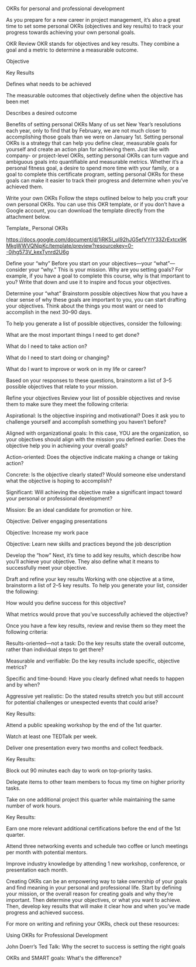 OKRs for personal and professional development

As you prepare for a new career in project management, it’s also a great time to set some personal OKRs (objectives and key results) to track your progress towards achieving your own personal goals. 

OKR Review
OKR stands for objectives and key results. They combine a goal and a metric to determine a measurable outcome. 

Objective

Key Results

Defines what needs to be achieved

The measurable outcomes that objectively define when the objective has been met

Describes a desired outcome

Benefits of setting personal OKRs
Many of us set New Year’s resolutions each year, only to find that by February, we are not much closer to accomplishing those goals than we were on January 1st. Setting personal OKRs is a strategy that can help you define clear, measurable goals for yourself and create an action plan for achieving them. Just like with company- or project-level OKRs, setting personal OKRs can turn vague and ambiguous goals into quantifiable and measurable metrics. Whether it’s a personal fitness goal, a desire to spend more time with your family, or a goal to complete this certificate program, setting personal OKRs for these goals can make it easier to track their progress and determine when you’ve achieved them. 

Write your own OKRs
Follow the steps outlined below to help you craft your own personal OKRs. You can use this OKR template, or if you don’t have a Google account, you can download the template directly from the attachment below. 

Template_ Personal OKRs

https://docs.google.com/document/d/1jRK5I_uI92hJG5efVYlY33ZrExtcx9KMkgWWVQNipKc/template/preview?resourcekey=0--0jhg573V_kexTynrd2U6g


Define your “why”
Before you start on your objectives—your “what”—consider your “why.” This is your mission. Why are you setting goals? For example, if you have a goal to complete this course, why is that important to you? Write that down and use it to inspire and focus your objectives.

Determine your “what”
Brainstorm possible objectives
Now that you have a clear sense of why these goals are important to you, you can start drafting your objectives. Think about the things you most want or need to accomplish in the next 30–90 days. 

To help you generate a list of possible objectives, consider the following:

What are the most important things I need to get done?

What do I need to take action on? 

What do I need to start doing or changing?

What do I want to improve or work on in my life or career?

Based on your responses to these questions, brainstorm a list of 3–5 possible objectives that relate to your mission.

Refine your objectives
Review your list of possible objectives and revise them to make sure they meet the following criteria:

Aspirational: Is the objective inspiring and motivational? Does it ask you to challenge yourself and accomplish something you haven’t before?

Aligned with organizational goals: In this case, YOU are the organization, so your objectives should align with the mission you defined earlier. Does the objective help you in achieving your overall goals?

Action-oriented: Does the objective indicate making a change or taking action?

Concrete: Is the objective clearly stated? Would someone else understand what the objective is hoping to accomplish?

Significant: Will achieving the objective make a significant impact toward your personal or professional development?

Mission: Be an ideal candidate for promotion or hire.

Objective: Deliver engaging presentations

Objective: Increase my work pace

Objective: Learn new skills and practices beyond the job description

Develop the “how”
Next, it’s time to add key results, which describe how you’ll achieve your objective. They also define what it means to successfully meet your objective. 

Draft and refine your key results
Working with one objective at a time, brainstorm a list of 2–5 key results. To help you generate your list, consider the following:

How would you define success for this objective?

What metrics would prove that you’ve successfully achieved the objective?

Once you have a few key results, review and revise them so they meet the following criteria:

Results-oriented—not a task: Do the key results state the overall outcome, rather than individual steps to get there?

Measurable and verifiable: Do the key results include specific, objective metrics?

Specific and time-bound: Have you clearly defined what needs to happen and by when?

Aggressive yet realistic: Do the stated results stretch you but still account for potential challenges or unexpected events that could arise?

Key Results: 

Attend a public speaking workshop by the end of the 1st quarter.

Watch at least one TEDTalk per week.

Deliver one presentation every two months and collect feedback.

Key Results: 

Block out 90 minutes each day to work on top-priority tasks.

Delegate items to other team members to focus my time on higher priority tasks.

Take on one additional project this quarter while maintaining the same number of work hours.

Key Results: 

Earn one more relevant additional certifications before the end of the 1st quarter.

Attend three networking events and schedule two coffee or lunch meetings per month with potential mentors.

Improve industry knowledge by attending 1 new  workshop, conference, or presentation each month.

Creating OKRs can be an empowering way to take ownership of your goals and find meaning in your personal and professional life. Start by defining your mission, or the overall reason for creating goals and why they’re important. Then determine your objectives, or what you want to achieve. Then, develop key results that will make it clear how and when you’ve made progress and achieved success.

For more on writing and refining your OKRs, check out these resources:

Using OKRs for Professional Development

John Doerr’s Ted Talk: Why the secret to success is setting the right goals

OKRs and SMART goals: What's the difference?

